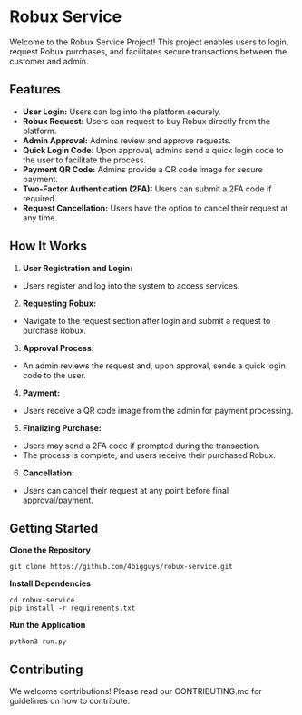# Robux Service
Welcome to the Robux Service Project! This project enables users to login, request Robux purchases, and facilitates secure transactions between the customer and admin.
## Features
- **User Login:** Users can log into the platform securely.
- **Robux Request:** Users can request to buy Robux directly from the platform.
- **Admin Approval:** Admins review and approve requests.
- **Quick Login Code:** Upon approval, admins send a quick login code to the user to facilitate the process.
- **Payment QR Code:** Admins provide a QR code image for secure payment.
- **Two-Factor Authentication (2FA):** Users can submit a 2FA code if required.
- **Request Cancellation:** Users have the option to cancel their request at any time.
## How It Works
1. **User Registration and Login:**
- Users register and log into the system to access services.
2. **Requesting Robux:**
- Navigate to the request section after login and submit a request to purchase Robux.
3. **Approval Process:**
- An admin reviews the request and, upon approval, sends a quick login code to the user.
4. **Payment:**
- Users receive a QR code image from the admin for payment processing.
5. **Finalizing Purchase:**
- Users may send a 2FA code if prompted during the transaction.
- The process is complete, and users receive their purchased Robux.
6. **Cancellation:**
- Users can cancel their request at any point before final approval/payment.
## Getting Started
**Clone the Repository**
```
git clone https://github.com/4bigguys/robux-service.git
```
**Install Dependencies**
```
cd robux-service
pip install -r requirements.txt
```
**Run the Application**
```
python3 run.py
```
## Contributing
We welcome contributions! Please read our CONTRIBUTING.md for guidelines on how to contribute.

